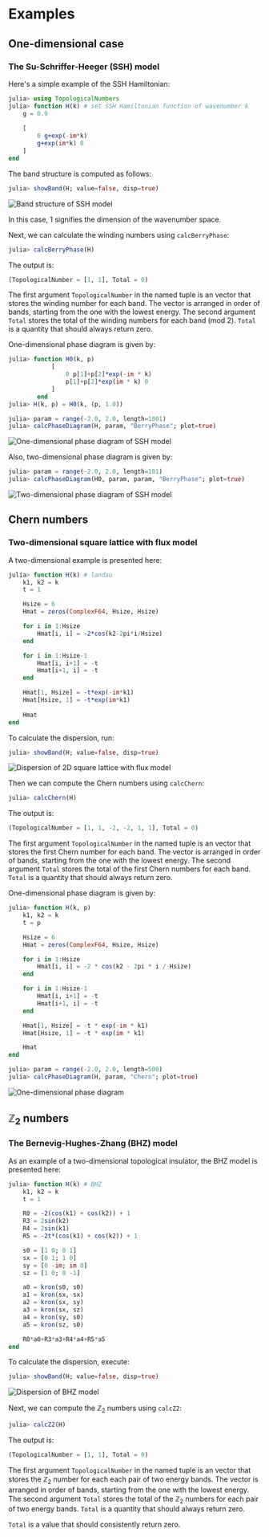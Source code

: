 # Examples

## One-dimensional case

### The Su-Schriffer-Heeger (SSH) model

Here's a simple example of the SSH Hamiltonian:

```julia
julia> using TopologicalNumbers
julia> function H(k) # set SSH Hamiltonian function of wavenumber k
    g = 0.9
    
    [
        0 g+exp(-im*k)
        g+exp(im*k) 0
    ]
end
```

The band structure is computed as follows:

```julia
julia> showBand(H; value=false, disp=true)
```

![Band structure of SSH model](https://github.com/KskAdch/TopologicalNumbers.jl/assets/139110206/a586aa22-6c79-454e-a82f-6f5056d98f6c)

In this case, 1 signifies the dimension of the wavenumber space.

Next, we can calculate the winding numbers using `calcBerryPhase`:

```julia
julia> calcBerryPhase(H)
```

The output is:

```julia
(TopologicalNumber = [1, 1], Total = 0)
```

The first argument `TopologicalNumber` in the named tuple is an vector that stores the winding number for each band. 
The vector is arranged in order of bands, starting from the one with the lowest energy.
The second argument `Total` stores the total of the winding numbers for each band (mod 2).
`Total` is a quantity that should always return zero.


One-dimensional phase diagram is given by:

```julia
julia> function H0(k, p)
            [
                0 p[1]+p[2]*exp(-im * k)
                p[1]+p[2]*exp(im * k) 0
            ]
        end
julia> H(k, p) = H0(k, (p, 1.0))

julia> param = range(-2.0, 2.0, length=1001)
julia> calcPhaseDiagram(H, param, "BerryPhase"; plot=true)
```

![One-dimensional phase diagram of SSH model](https://github.com/KskAdch/TopologicalNumbers.jl/assets/139110206/2b53e455-83ee-42d5-9824-84120c2be093)

Also, two-dimensional phase diagram is given by:

```julia
julia> param = range(-2.0, 2.0, length=101)
julia> calcPhaseDiagram(H0, param, param, "BerryPhase"; plot=true)
```

![Two-dimensional phase diagram of SSH model](https://github.com/KskAdch/TopologicalNumbers.jl/assets/139110206/0ceef1a3-01fd-4e8b-9f01-4a4932039d26)



## Chern numbers

### Two-dimensional square lattice with flux model

A two-dimensional example is presented here:

```julia
julia> function H(k) # landau
    k1, k2 = k
    t = 1

    Hsize = 6
    Hmat = zeros(ComplexF64, Hsize, Hsize)

    for i in 1:Hsize
        Hmat[i, i] = -2*cos(k2-2pi*i/Hsize)
    end

    for i in 1:Hsize-1
        Hmat[i, i+1] = -t
        Hmat[i+1, i] = -t
    end

    Hmat[1, Hsize] = -t*exp(-im*k1)
    Hmat[Hsize, 1] = -t*exp(im*k1)
    
    Hmat
end
```

To calculate the dispersion, run:

```julia
julia> showBand(H; value=false, disp=true)
```

![Dispersion of 2D square lattice with flux model](https://github.com/KskAdch/TopologicalNumbers.jl/assets/139110206/8470121f-bdad-4960-9848-7ade1ae805d3)


Then we can compute the Chern numbers using `calcChern`:

```julia
julia> calcChern(H)
```

The output is:

```julia
(TopologicalNumber = [1, 1, -2, -2, 1, 1], Total = 0)
```

The first argument `TopologicalNumber` in the named tuple is an vector that stores the first Chern number for each band. 
The vector is arranged in order of bands, starting from the one with the lowest energy.
The second argument `Total` stores the total of the first Chern numbers for each band.
`Total` is a quantity that should always return zero.


One-dimensional phase diagram is given by:

```julia
julia> function H(k, p)
    k1, k2 = k
    t = p

    Hsize = 6
    Hmat = zeros(ComplexF64, Hsize, Hsize)

    for i in 1:Hsize
        Hmat[i, i] = -2 * cos(k2 - 2pi * i / Hsize)
    end

    for i in 1:Hsize-1
        Hmat[i, i+1] = -t
        Hmat[i+1, i] = -t
    end

    Hmat[1, Hsize] = -t * exp(-im * k1)
    Hmat[Hsize, 1] = -t * exp(im * k1)

    Hmat
end

julia> param = range(-2.0, 2.0, length=500)
julia> calcPhaseDiagram(H, param, "Chern"; plot=true)
```

![One-dimensional phase diagram](https://github.com/KskAdch/TopologicalNumbers.jl/assets/139110206/f9c179c3-1275-4640-ac21-0d10737fcaf7)




## $\mathbb{Z}_2$ numbers


### The Bernevig-Hughes-Zhang (BHZ) model

As an example of a two-dimensional topological insulator, the BHZ model is presented here:

```julia
julia> function H(k) # BHZ
    k1, k2 = k
    t = 1

    R0 = -2(cos(k1) + cos(k2)) + 1
    R3 = 2sin(k2)
    R4 = 2sin(k1)
    R5 = -2t*(cos(k1) + cos(k2)) + 1

    s0 = [1 0; 0 1]
    sx = [0 1; 1 0]
    sy = [0 -im; im 0]
    sz = [1 0; 0 -1]

    a0 = kron(s0, s0)
    a1 = kron(sx, sx)
    a2 = kron(sx, sy)
    a3 = kron(sx, sz)
    a4 = kron(sy, s0)
    a5 = kron(sz, s0)

    R0*a0+R3*a3+R4*a4+R5*a5
end
```

To calculate the dispersion, execute:

```julia
julia> showBand(H; value=false, disp=true)
```

![Dispersion of BHZ model](https://github.com/KskAdch/TopologicalNumbers.jl/assets/139110206/a9cf9768-6920-45e6-89bd-ed7ec434152c)


Next, we can compute the $\mathbb{Z}_2$ numbers using `calcZ2`:

```julia
julia> calcZ2(H)
```

The output is:

```julia
(TopologicalNumber = [1, 1], Total = 0)
```

The first argument `TopologicalNumber` in the named tuple is an vector that stores the $\mathbb{Z}_2$ number for each each pair of two energy bands. 
The vector is arranged in order of bands, starting from the one with the lowest energy.
The second argument `Total` stores the total of the $\mathbb{Z}_2$ numbers for each pair of two energy bands.
`Total` is a quantity that should always return zero.

`Total` is a value that should consistently return zero.
